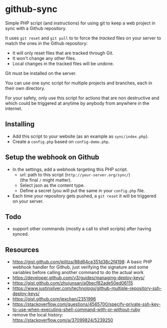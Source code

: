 # github-sync

Simple PHP script (and instructions) for using git to keep a web project in sync with a Github repository.

It uses `git reset` and `git pull` to to force the _tracked_ files on your server to match the ones in the Github repository:

- It will only reset files that are tracked through Git.
- It won't change any other files.
- Local changes in the tracked files will be undone.

Git must be installed on the server.

You can use one sync script for multiple projects and branches, each in their own directory.

For your safety, only use this script for actions that are non destructive and which could be triggered at anytime by anybody from anywhere in the internet.

## Installing

- Add this script to your website (as an example as `sync/index.php`).
- Create a `config.php` based on `config-demo.php`.

## Setup the webhook on Github

- In the settings, add a webhook targeting this PHP script.
  - url: path to this script (`http://your-server.org/sync/`)  
    (the final `/` might matter).
  - Select json as the content type.
  - Define a secret (you will put the same in your `config.php` file.
- Each time your repository gets pushed, a `git reset` it will be triggered on your server.

## Todo

- support other commands (mostly a call to shell scripts) after having synced.

## Resources

- <https://gist.github.com/jplitza/88d64ce351d38c2f4198>: A basic PHP webhook handler for Github, just verifying the signature and some variables before calling another command to do the actual work
- https://developer.github.com/v3/guides/managing-deploy-keys/
- https://gist.github.com/zhujunsan/a0becf82ade50ed06115
- https://www.justinsilver.com/technology/github-multiple-repository-ssh-deploy-keys/
- https://gist.github.com/jexchan/2351996
- https://stackoverflow.com/questions/4565700/specify-private-ssh-key-to-use-when-executing-shell-command-with-or-without-ruby
- remove the local history: <https://stackoverflow.com/a/37099824/5239250>
